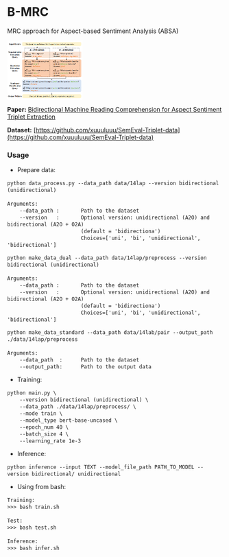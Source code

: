 # B-MRC
MRC approach for Aspect-based Sentiment Analysis (ABSA)

<img src="docs/imgs/bmrc.png" width="35%" height="35%" align="center" />

**Paper:** [Bidirectional Machine Reading Comprehension for Aspect Sentiment Triplet Extraction](https://arxiv.org/abs/2103.07665)

**Dataset:** [https://github.com/xuuuluuu/SemEval-Triplet-data](https://github.com/xuuuluuu/SemEval-Triplet-data)

### Usage

- Prepare data:
```commandline
python data_process.py --data_path data/14lap --version bidirectional (unidirectional)

Arguments:
    --data_path :       Path to the dataset
    --version   :       Optional version: unidirectional (A2O) and bidirectional (A2O + O2A) 
                        (default = 'bidirectiona')
                        Choices=['uni', 'bi', 'unidirectional', 'bidirectional']
```

```commandline
python make_data_dual --data_path data/14lap/preprocess --version bidirectional (unidirectional)

Arguments:
    --data_path :       Path to the dataset
    --version   :       Optional version: unidirectional (A2O) and bidirectional (A2O + O2A)
                        (default = 'bidirectiona')
                        Choices=['uni', 'bi', 'unidirectional', 'bidirectional']
```

```commandline
python make_data_standard --data_path data/14lab/pair --output_path ./data/14lap/preprocess

Arguments:
    --data_path  :      Path to the dataset
    --output_path:      Path to the output data      
```

- Training:
```commandline
python main.py \
    --version bidirectional (unidirectional) \
    --data_path ./data/14lap/preprocess/ \
    --mode train \
    --model_type bert-base-uncased \
    --epoch_num 40 \
    --batch_size 4 \
    --learning_rate 1e-3
```

- Inference:
```commandline
python inference --input TEXT --model_file_path PATH_TO_MODEL --version bidirectional/ unidirectional
```


- Using from bash:

```commandline
Training:
>>> bash train.sh

Test:
>>> bash test.sh

Inference:
>>> bash infer.sh
```
